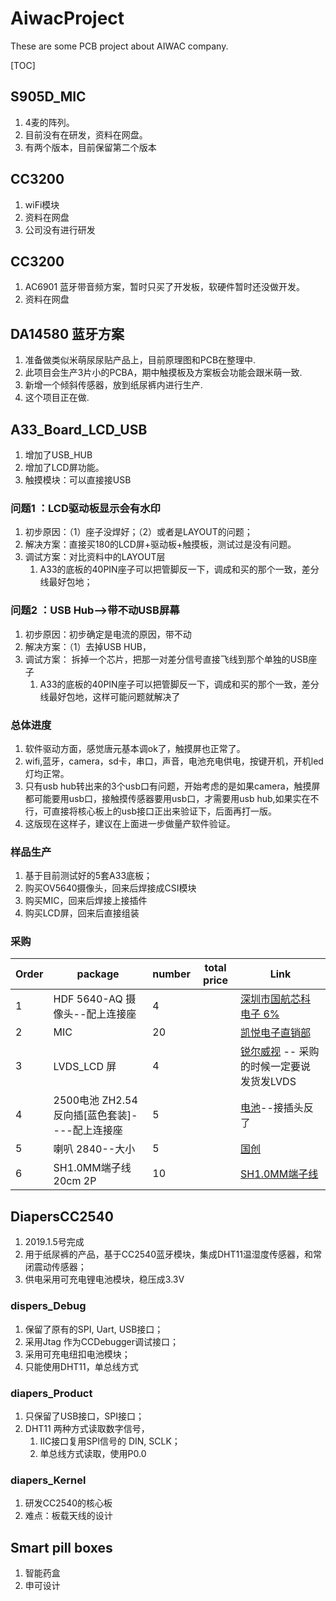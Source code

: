 # AiwacProject

These are some PCB project about AIWAC company.

[TOC]



## S905D_MIC
1. 4麦的阵列。
2. 目前没有在研发，资料在网盘。
3. 有两个版本，目前保留第二个版本
## CC3200
1. wiFi模块
2. 资料在网盘
3. 公司没有进行研发
## CC3200
1. AC6901 蓝牙带音频方案，暂时只买了开发板，软硬件暂时还没做开发。
2. 资料在网盘
## DA14580 蓝牙方案
1. 准备做类似米萌尿尿贴产品上，目前原理图和PCB在整理中.
2. 此项目会生产3片小的PCBA，期中触摸板及方案板会功能会跟米萌一致.
3. 新增一个倾斜传感器，放到纸尿裤内进行生产.
4. 这个项目正在做.
## A33_Board_LCD_USB
1. 增加了USB_HUB
2. 增加了LCD屏功能。
3. 触摸模块：可以直接接USB
### 问题1 ：LCD驱动板显示会有水印
1. 初步原因：（1）座子没焊好；（2）或者是LAYOUT的问题；
2. 解决方案：直接买180的LCD屏+驱动板+触摸板，测试过是没有问题。
3. 调试方案：对比资料中的LAYOUT层
   1. A33的底板的40PIN座子可以把管脚反一下，调成和买的那个一致，差分线最好包地；
### 问题2 ：USB Hub-->带不动USB屏幕
1. 初步原因：初步确定是电流的原因，带不动
2. 解决方案：（1）去掉USB HUB，
3. 调试方案： 拆掉一个芯片，把那一对差分信号直接飞线到那个单独的USB座子
   1. A33的底板的40PIN座子可以把管脚反一下，调成和买的那个一致，差分线最好包地，这样可能问题就解决了
### 总体进度
1. 软件驱动方面，感觉唐元基本调ok了，触摸屏也正常了。
2. wifi,蓝牙，camera，sd卡，串口，声音，电池充电供电，按键开机，开机led灯均正常。
3. 只有usb hub转出来的3个usb口有问题，开始考虑的是如果camera，触摸屏都可能要用usb口，接触摸传感器要用usb口，才需要用usb hub,如果实在不行，可直接将核心板上的usb接口正出来验证下，后面再打一版。
4. 这版现在这样子，建议在上面进一步做量产软件验证。
### 样品生产
1. 基于目前测试好的5套A33底板；
2. 购买OV5640摄像头，回来后焊接成CSI模块
3. 购买MIC，回来后焊接上接插件
4. 购买LCD屏，回来后直接组装
### 采购

| Order | package                                       | number | total price | Link                                                         |
| ----- | --------------------------------------------- | ------ | ----------- | ------------------------------------------------------------ |
| 1     | HDF 5640-AQ 摄像头--配上连接座                | 4      |             | [深圳市国航芯科电子 6% ](https://item.taobao.com/item.htm?spm=a1z10.3-c-s.w4002-16886023609.16.67b55eddaYQpcq&id=563285697358) |
| 2     | MIC                                           | 20     |             | [凯悦电子直销部](https://item.taobao.com/item.htm?spm=a230r.1.14.32.a7f52782W8YtYM&id=561132245409&ns=1&abbucket=18#detail) |
| 3     | LVDS_LCD 屏                                   | 4      |             | [锐尔威视](https://item.taobao.com/item.htm?spm=a1z09.2.0.0.47412e8dcDSi7m&id=565149242790&_u=u86c4nsd319) -- 采购的时候一定要说发货发LVDS |
| 4     | 2500电池 ZH2.54反向插[蓝色套装]----配上连接座 | 5      |             | [电池](https://item.taobao.com/item.htm?spm=a1z10.1-c-s.w137644-14907183885.20.6cfd356bfhkgXQ&id=41942218237)--接插头反了 |
| 5     | 喇叭 2840--大小                               | 5      |             | [国创](https://item.taobao.com/item.htm?id=541823569650&tracelogww=ltckbburl) |
| 6     | SH1.0MM端子线 20cm 2P                         | 10     |             | [SH1.0MM端子线 ](https://detail.tmall.com/item.htm?spm=a230r.1.14.6.6fff5e4ax88Mlt&id=552443539764&cm_id=140105335569ed55e27b&abbucket=11&skuId=3991875939611) |



## DiapersCC2540

1. 2019.1.5号完成
2. 用于纸尿裤的产品，基于CC2540蓝牙模块，集成DHT11温湿度传感器，和常闭震动传感器；
3. 供电采用可充电锂电池模块，稳压成3.3V

### dispers_Debug

1. 保留了原有的SPI, Uart, USB接口；
2. 采用Jtag 作为CCDebugger调试接口；
3. 采用可充电纽扣电池模块；
4. 只能使用DHT11，单总线方式

### diapers_Product

1. 只保留了USB接口，SPI接口；
2. DHT11 两种方式读取数字信号，
   1. IIC接口复用SPI信号的 DIN, SCLK；
   2. 单总线方式读取，使用P0.0

### diapers_Kernel

1. 研发CC2540的核心板
2. 难点：板载天线的设计

## Smart pill boxes

1. 智能药盒
2. 申可设计